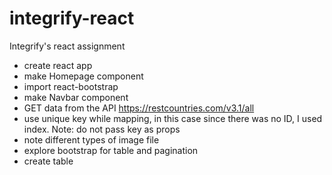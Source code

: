 # integrify-react
Integrify's react assignment

- create react app
- make Homepage component
- import react-bootstrap
- make Navbar component
- GET data from the API https://restcountries.com/v3.1/all
- use unique key while mapping, in this case since there was no ID, I used index. Note: do not pass key as props
- note different types of image file
- explore bootstrap for table and pagination
- create table